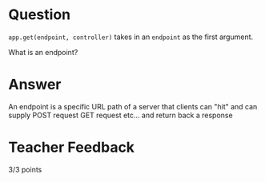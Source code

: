 # Question

`app.get(endpoint, controller)` takes in an `endpoint` as the first argument.

What is an endpoint?

# Answer

An endpoint is a specific URL path of a server that clients can "hit" and can supply POST request GET request etc... and return back a response

# Teacher Feedback

3/3 points
